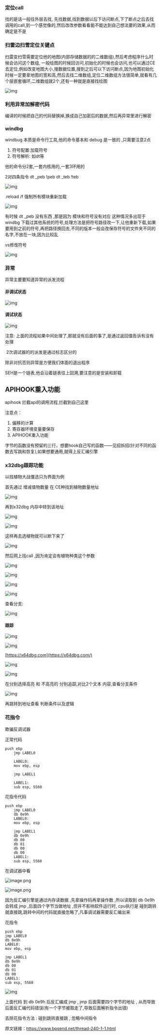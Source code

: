 ### 定位call 

 找的是话一般往外层去找,   先找数据,找到数据以后下访问断点,下了断点之后去找调用的call,到一个感觉像的,然后改改参数看看能不能达到自己想法要的效果,从而确定是不是



### 扫雷边扫雪定位关键点

扫雷变扫雪需要定位他的地图(内部存储数据的的二维数组),然后考虑程序什么时候会访问这个数组, 一般绘图的时候回访问,初始化的时候也会访问,也可以通过CE去定位,例如改变地图大小,搜数据位置,搜到之后可以下访问断点,因为地图初始化时候一定要拿地图的宽和高,然后去找二维数组,定位二维数组方法很简单,就看有几个层嵌套循环,二维数组就2个,还有一种就是直接找绘图

![img](./notesimg/1654523416385-704bd46c-9d6b-4c11-80ef-21a9121f61bb.png)



### 利用异常加解密代码

编译的时候把自己的代码替换掉,换成自己加密后的数据,然后再异常里进行解密



### windbg

windbug 本质是命令行工具,他的命令基本和 debug 是一致的 ,只需要注意2点

1.  符号配置:加载符号
2.  符号解析: 如dt等

他的命令分2套,一套内核用的,一套3环用的

2对四条指令     dt _peb       !peb                 dt   _teb             !teb

![img](./notesimg/1654524163578-b4121321-265a-4335-a7ac-7e9d3653a2d0.png)

.reload  /f  强制所有模块重新加载

![img](./notesimg/1654524386186-226037a8-2e78-4e7e-ba8d-cac7c0d5bf66.png)

有时候  dt _peb  没有东西 ,那是因为  模块和符号没有对应     这种情况多出现于 windbg 下载过其他系统的符号,处理方法是把符号路径改一下,让他重新下载,如果要用到之前的符号,再把路径换回去,不同的版本一般会改保存符号的文件夹不同的名字,不放在一块,因为比较乱

vs修改符号

![img](./notesimg/1654524842708-2d697283-10d3-459a-8e71-97092cf806b6.png)



### 异常

异常主要要知道异常的派发流程

#### 非调试状态

![img](./notesimg/1654525408699-4c20af4e-d8b6-4ec6-a9ba-80bf155c72e5.png)

#### 调试状态

![img](./notesimg/1654525441595-4eb32bd7-b14c-4770-85ed-8900e1fdd399.png)



注意:   上面的流程如果中间处理了,那就没有后面的事了,是通过返回值告诉有没有处理

​            2次调试器的的派发是通过标志区分的

除非对抗否则异常是方便我们体面的退出程序

SEH是一个链表,他会沿着链表往上回溯,要注意的是安装和卸载





## APIHOOK重入功能

apihook   拦截api的调用流程,拦截到自己这里

注意点：

1.  偏移的计算
2.  寄存器环境变量要保存
3.  APIHOOK重入功能



字节的函数没有预留的三行，想要hook自己写的函数——见招拆招(针对不同的函数去写跳和恢复),如果想要通用,就得上反汇编引擎



### x32dbg跟踪功能

以找植物大战僵选只为界面为例

首先通过 增减值物数量 在 CE种找到植物数量地址

![img](./notesimg/1654529112534-762d8420-a1ba-41a4-8a8d-263b1951cb56.png)

再到x32dbg 内存中转到该地址

![img](./notesimg/1654529224586-587ec7b4-555c-4063-a3a8-59ac59380b47.png)

![img](./notesimg/1654529334556-2eed5f63-a509-4710-ab13-5087c1ac1e19.png)

这样再去选植物就可以断下来了

![img](./notesimg/1654529446956-13bb0c0b-f4b6-4e82-b313-131bcc91d910.png)

然后网上找call ,因为肯定会有植物种类这个参数

![img](./notesimg/1654529559284-a7139961-ea92-495a-b5ce-72529c281b9b.png)

![img](./notesimg/1654529587934-a1dc6375-8d6e-4df7-8abc-d29c1fd62d57.png)

![img](./notesimg/1654529729209-6fe99460-5731-4fe4-b310-21ed537503a3.png)

![img](./notesimg/1654530112846-1f42f0ac-2db3-4724-a071-1f1b0afe5bff.png)

查看分支:

![img](./notesimg/1654530356310-4d4c824e-4536-4f5c-ad5e-a99b00225cbf.png)

#### 跟踪

![img](./notesimg/1654530482913-5635c55a-0cc0-4b18-bd1e-1f58edf1c90e.png)

![img](./notesimg/1654530926968-e6f996de-4720-4fc8-bc47-1364e368bab5.png)

[https://x64dbg.com](https://x64dbg.com/)

![img](./notesimg/1654531079567-6f78668e-2e72-4ab8-a0aa-a4e061293b6f.png)

![img](./notesimg/1654531161830-6b9d0ab7-a34c-48d7-8498-0c0cc3c879f0.png)



在分别选择高亮 和 不高亮的 分别追踪,对比2个文本 内容,查看分支条件

![img](./notesimg/1654531282028-652dc6a8-a802-4297-bd46-c1589dce4ff3.png)

再跳转到地址查看 判断条件以及逻辑



### 花指令

欺骗反调试器 

正常代码

```
push ebp
	jmp LABEL0
	
	LABEL0:
	mov ebp, esp
	
	jmp LABEL1

	LABEL1:
	sub esp, 5560	
```

花指令代码

```
push ebp
	jmp LABEL0
	db 0e9h
	LABEL0:
	mov ebp, esp
	
	jmp LABEL1
	db 0e9h
	db 00
	db 01
	db 00
    db 00
	LABEL1:
	sub esp, 5560	
```

在调试器中看



![image.png](./notesimg/1654532924904-6381ec79-7db9-4282-9c60-0c5fe8cb5059.png)



![image.png](./notesimg/1654533204439-86dd4fee-c7d5-4a54-8831-ee492e142746.png)



因为反汇编引擎是通过内存读数据 ,先拿操作码再拿操作数    ,所以读取到    db 0e9h  会转成 jmp  ,后面四个字节当做地址 ,但并不影响软件运行时, cpu执行是  碰到跳转 就直接跳,跳转中间的代码就直接忽略了,凡事调试器需要反汇编出来

花指令

```
push ebp
jmp LABEL0
db 0e9h
LABEL0:
mov ebp, esp
	
jmp LABEL1
db 0e9h
db 00
db 01
db 00
LABEL1:
sub esp, 5560
```

![img](./notesimg/1654533525229-5e5e2c37-a63c-4c57-9289-c6b192d76cb8.png)

上面代码 到 db 0e9h   后反汇编成 jmp ,   jmp 后面需要四个字节的地址 , 从而导致后面反汇编代码错误(有一个字节被取走了,导致后面解析指令出错)



去除花指令方法 :   碰到跳转直接跳 , 忽略中间指令

原文链接：https://www.bpsend.net/thread-240-1-1.html